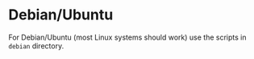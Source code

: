 # Debian/Ubuntu

For Debian/Ubuntu (most Linux systems should work) use the scripts in ```debian``` directory.
